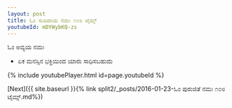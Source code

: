 ```yaml
---
layout: post
title: ಓಂ ಸುಖದಾಯ ನಮಃ ೧೦೮ ಟೈಮ್ಸ್
youtubeId: mDYWybKQ-zs
---
```

 
 
 ಓಂ ಅವ್ಯಯ ನಮಃ  
 
 -  ಏಕ ಮನಸ್ಸಿನ ಭಕ್ತಿಯಿಂದ ಯಾರು ಸಾಧಿಸಬಹುದು 
 
  
 
  
 
 
 
 
 
 


{% include youtubePlayer.html id=page.youtubeId %}
 
[Next]({{ site.baseurl }}{% link  split2/_posts/2016-01-23-ಓಂ ಪುರುಜಿತೆ ನಮಃ ೧೦೮ ಟೈಮ್ಸ್.md%})
 
